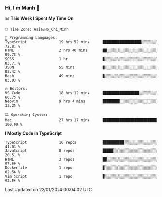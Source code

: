 ### Hi, I'm Manh 👋

<!--START_SECTION:waka-->
📊 **This Week I Spent My Time On** 

```text
🕑︎ Time Zone: Asia/Ho_Chi_Minh

💬 Programming Languages: 
TypeScript               19 hrs 52 mins      ██████████████████░░░░░░░   72.81 % 
HTML                     2 hrs 40 mins       ██░░░░░░░░░░░░░░░░░░░░░░░   09.78 % 
SCSS                     1 hr                █░░░░░░░░░░░░░░░░░░░░░░░░   03.71 % 
JSON                     55 mins             █░░░░░░░░░░░░░░░░░░░░░░░░   03.42 % 
Bash                     49 mins             █░░░░░░░░░░░░░░░░░░░░░░░░   03.03 % 

🔥 Editors: 
VS Code                  18 hrs 12 mins      █████████████████░░░░░░░░   66.75 % 
Neovim                   9 hrs 4 mins        ████████░░░░░░░░░░░░░░░░░   33.25 % 

💻 Operating System: 
Mac                      27 hrs 17 mins      █████████████████████████   100.00 % 
```

**I Mostly Code in TypeScript** 

```text
TypeScript               16 repos            ██████████░░░░░░░░░░░░░░░   41.03 % 
JavaScript               8 repos             █████░░░░░░░░░░░░░░░░░░░░   20.51 % 
HTML                     3 repos             ██░░░░░░░░░░░░░░░░░░░░░░░   07.69 % 
Dockerfile               1 repo              █░░░░░░░░░░░░░░░░░░░░░░░░   02.56 % 
Vim Script               1 repo              █░░░░░░░░░░░░░░░░░░░░░░░░   02.56 % 
```




 Last Updated on 23/01/2024 00:04:02 UTC
<!--END_SECTION:waka-->
